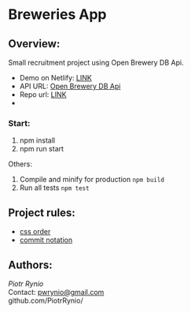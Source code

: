 # Breweries App

## Overview:

Small recruitment project using Open Brewery DB Api.

- Demo on Netlify: [LINK](https://github.com/PiotrRynio)
- API URL: [Open Brewery DB Api](https://api.openbrewerydb.org)
- Repo url: [LINK](https://github.com/PiotrRynio)
-

### Start:
 
1. npm install
2. npm run start

Others:

1. Compile and minify for production `npm build`
2. Run all tests `npm test`

## Project rules:

- [css order](https://css-tricks.com/poll-results-how-do-you-order-your-css-properties/)
- [commit notation](https://gist.github.com/brianclements/841ea7bffdb01346392c#type)

## Authors:

_Piotr Rynio_  
Contact:
pwrynio@gmail.com  
github.com/PiotrRynio/
